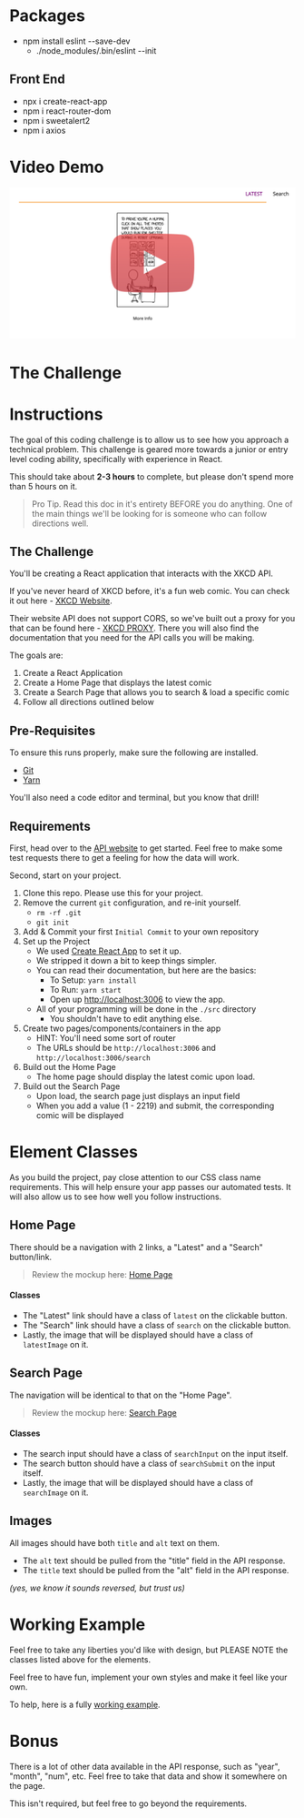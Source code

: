 # Packages
* npm install eslint --save-dev
    * ./node_modules/.bin/eslint --init

## Front End
* npx i create-react-app
* npm i react-router-dom
* npm i sweetalert2
* npm i axios

# Video Demo

[![YouTube](/public/readme.png)](https://www.youtube.com/watch?v=LzCndXfJRGg&feature=youtu.be)

# The Challenge

# Instructions

The goal of this coding challenge is to allow us to see how you approach a technical problem. This challenge is geared more towards a junior or entry level coding ability, specifically with experience in React.

This should take about **2-3 hours** to complete, but please don't spend more than 5 hours on it. 

> Pro Tip. Read this doc in it's entirety BEFORE you do anything. One of the main things we'll be looking for is someone who can follow directions well.

## The Challenge

You'll be creating a React application that interacts with the XKCD API. 

If you've never heard of XKCD before, it's a fun web comic. You can check it out here - [XKCD Website](https://xkcd.com).

Their website API does not support CORS, so we've built out a proxy for you that can be found here - [XKCD PROXY](https://xkcd.now.sh/). There you will also find the documentation that you need for the API calls you will be making.

The goals are:

1. Create a React Application
2. Create a Home Page that displays the latest comic
3. Create a Search Page that allows you to search & load a specific comic
4. Follow all directions outlined below

## Pre-Requisites

To ensure this runs properly, make sure the following are installed.

- [Git](https://git-scm.com/)
- [Yarn](https://yarnpkg.com/lang/en/)

You'll also need a code editor and terminal, but you know that drill!

## Requirements

First, head over to the [API website](https://xkcd.now.sh/) to get started. Feel free to make some test requests there to get a feeling for how the data will work.

Second, start on your project.

1. Clone this repo. Please use this for your project.
2. Remove the current `git` configuration, and re-init yourself.
    - `rm -rf .git`
    - `git init`
3. Add & Commit your first `Initial Commit` to your own repository
4. Set up the Project
    - We used [Create React App](https://create-react-app.dev/) to set it up.
    - We stripped it down a bit to keep things simpler.
    - You can read their documentation, but here are the basics:
      - To Setup: `yarn install`
      - To Run: `yarn start`
      - Open up [http://localhost:3006](http://localhost:3006) to view the app.
    - All of your programming will be done in the `./src` directory
      - You shouldn't have to edit anything else.
5. Create two pages/components/containers in the app
    - HINT: You'll need some sort of router
    - The URLs should be `http://localhost:3006` and `http://localhost:3006/search`
6. Build out the Home Page
    - The home page should display the latest comic upon load.
7. Build out the Search Page
    - Upon load, the search page just displays an input field
    - When you add a value (1 - 2219) and submit, the corresponding comic will be displayed

# Element Classes

As you build the project, pay close attention to our CSS class name requirements. This will help ensure your app passes our automated tests. It will also allow us to see how well you follow instructions.

## Home Page

There should be a navigation with 2 links, a "Latest" and a "Search" button/link.

> Review the mockup here: [Home Page](https://i.imgur.com/xmzgCzf.png)

#### Classes

- The "Latest" link should have a class of `latest` on the clickable button.
- The "Search" link should have a class of `search` on the clickable button.
- Lastly, the image that will be displayed should have a class of `latestImage` on it.

## Search Page

The navigation will be identical to that on the "Home Page".

> Review the mockup here: [Search Page](https://i.imgur.com/oHvZup1.png)

#### Classes

- The search input should have a class of `searchInput` on the input itself.
- The search button should have a class of `searchSubmit` on the input itself.
- Lastly, the image that will be displayed should have a class of `searchImage` on it.

## Images

All images should have both `title` and `alt` text on them.

- The `alt` text should be pulled from the "title" field in the API response.
- The `title` text should be pulled from the "alt" field in the API response.

_(yes, we know it sounds reversed, but trust us)_

# Working Example

Feel free to take any liberties you'd like with design, but PLEASE NOTE the classes listed above for the elements.

Feel free to have fun, implement your own styles and make it feel like your own.

To help, here is a fully [working example](https://i.imgur.com/0dXELKX.gif).

# Bonus

There is a lot of other data available in the API response, such as "year", "month", "num", etc. Feel free to take that data and show it somewhere on the page.

This isn't required, but feel free to go beyond the requirements. 


